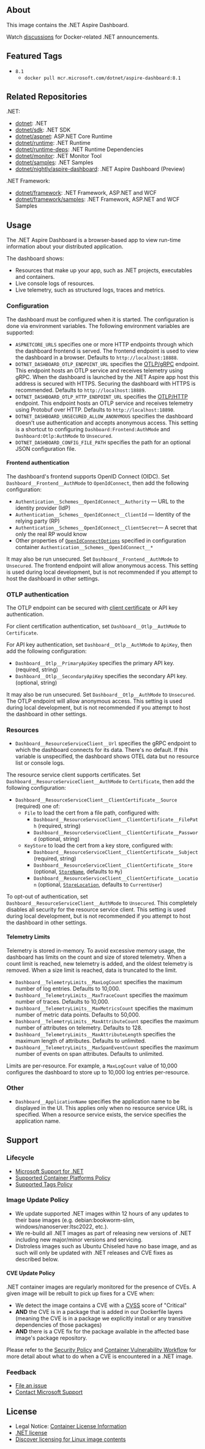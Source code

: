 ## About

This image contains the .NET Aspire Dashboard.

Watch [discussions](https://github.com/dotnet/dotnet-docker/discussions/categories/announcements) for Docker-related .NET announcements.

## Featured Tags

* `8.1`
  * `docker pull mcr.microsoft.com/dotnet/aspire-dashboard:8.1`

## Related Repositories

.NET:

* [dotnet](https://mcr.microsoft.com/catalog?search=dotnet): .NET
* [dotnet/sdk](https://mcr.microsoft.com/product/dotnet/sdk/about): .NET SDK
* [dotnet/aspnet](https://mcr.microsoft.com/product/dotnet/aspnet/about): ASP.NET Core Runtime
* [dotnet/runtime](https://mcr.microsoft.com/product/dotnet/runtime/about): .NET Runtime
* [dotnet/runtime-deps](https://mcr.microsoft.com/product/dotnet/runtime-deps/about): .NET Runtime Dependencies
* [dotnet/monitor](https://mcr.microsoft.com/product/dotnet/monitor/about): .NET Monitor Tool
* [dotnet/samples](https://mcr.microsoft.com/product/dotnet/samples/about): .NET Samples
* [dotnet/nightly/aspire-dashboard](https://mcr.microsoft.com/product/dotnet/nightly/aspire-dashboard/about): .NET Aspire Dashboard (Preview)

.NET Framework:

* [dotnet/framework](https://mcr.microsoft.com/catalog?search=dotnet/framework): .NET Framework, ASP.NET and WCF
* [dotnet/framework/samples](https://mcr.microsoft.com/product/dotnet/framework/samples/about): .NET Framework, ASP.NET and WCF Samples

## Usage

The .NET Aspire Dashboard is a browser-based app to view run-time information about your distributed application.

The dashboard shows:

- Resources that make up your app, such as .NET projects, executables and containers.
- Live console logs of resources.
- Live telemetry, such as structured logs, traces and metrics.

### Configuration

The dashboard must be configured when it is started. The configuration is done via environment variables. The following environment variables are supported:

- `ASPNETCORE_URLS` specifies one or more HTTP endpoints through which the dashboard frontend is served. The frontend endpoint is used to view the dashboard in a browser. Defaults to `http://localhost:18888`.
- `DOTNET_DASHBOARD_OTLP_ENDPOINT_URL` specifies the [OTLP/gRPC](https://opentelemetry.io/docs/specs/otlp/#otlpgrpc) endpoint. This endpoint hosts an OTLP service and receives telemetry using gRPC. When the dashboard is launched by the .NET Aspire app host this address is secured with HTTPS. Securing the dashboard with HTTPS is recommended. Defaults to `http://localhost:18889`.
- `DOTNET_DASHBOARD_OTLP_HTTP_ENDPOINT_URL` specifies the [OTLP/HTTP](https://opentelemetry.io/docs/specs/otlp/#otlphttp) endpoint. This endpoint hosts an OTLP service and receives telemetry using Protobuf over HTTP. Defaults to `http://localhost:18890`.
- `DOTNET_DASHBOARD_UNSECURED_ALLOW_ANONYMOUS` specifies the dashboard doesn't use authentication and accepts anonymous access. This setting is a shortcut to configuring `Dashboard:Frontend:AuthMode` and `Dashboard:Otlp:AuthMode` to `Unsecured`.
- `DOTNET_DASHBOARD_CONFIG_FILE_PATH` specifies the path for an optional JSON configuration file.

#### Frontend authentication

The dashboard's frontend supports OpenID Connect (OIDC). Set `Dashboard__Frontend__AuthMode` to `OpenIdConnect`, then add the following configuration:

- `Authentication__Schemes__OpenIdConnect__Authority` &mdash; URL to the identity provider (IdP)
- `Authentication__Schemes__OpenIdConnect__ClientId` &mdash; Identity of the relying party (RP)
- `Authentication__Schemes__OpenIdConnect__ClientSecret`&mdash; A secret that only the real RP would know
- Other properties of [`OpenIdConnectOptions`](https://learn.microsoft.com/dotnet/api/microsoft.aspnetcore.builder.openidconnectoptions) specified in configuration container `Authentication__Schemes__OpenIdConnect__*`

It may also be run unsecured. Set `Dashboard__Frontend__AuthMode` to `Unsecured`. The frontend endpoint will allow anonymous access. This setting is used during local development, but is not recommended if you attempt to host the dashboard in other settings.

### OTLP authentication

The OTLP endpoint can be secured with [client certificate](https://learn.microsoft.com/aspnet/core/security/authentication/certauth) or API key authentication.

For client certification authentication, set `Dashboard__Otlp__AuthMode` to `Certificate`.

For API key authentication, set `Dashboard__Otlp__AuthMode` to `ApiKey`, then add the following configuration:

- `Dashboard__Otlp__PrimaryApiKey` specifies the primary API key. (required, string)
- `Dashboard__Otlp__SecondaryApiKey` specifies the secondary API key. (optional, string)

It may also be run unsecured. Set `Dashboard__Otlp__AuthMode` to `Unsecured`. The OTLP endpoint will allow anonymous access. This setting is used during local development, but is not recommended if you attempt to host the dashboard in other settings.

### Resources

- `Dashboard__ResourceServiceClient__Url` specifies the gRPC endpoint to which the dashboard connects for its data. There's no default. If this variable is unspecified, the dashboard shows OTEL data but no resource list or console logs.

The resource service client supports certificates. Set `Dashboard__ResourceServiceClient__AuthMode` to `Certificate`, then add the following configuration:

- `Dashboard__ResourceServiceClient__ClientCertificate__Source` (required) one of:
  - `File` to load the cert from a file path, configured with:
    - `Dashboard__ResourceServiceClient__ClientCertificate__FilePath` (required, string)
    - `Dashboard__ResourceServiceClient__ClientCertificate__Password` (optional, string)
  - `KeyStore` to load the cert from a key store, configured with:
    - `Dashboard__ResourceServiceClient__ClientCertificate__Subject` (required, string)
    - `Dashboard__ResourceServiceClient__ClientCertificate__Store` (optional, [`StoreName`](https://learn.microsoft.com/dotnet/api/system.security.cryptography.x509certificates.storename), defaults to `My`)
    - `Dashboard__ResourceServiceClient__ClientCertificate__Location` (optional, [`StoreLocation`](https://learn.microsoft.com/dotnet/api/system.security.cryptography.x509certificates.storelocation), defaults to `CurrentUser`)

To opt-out of authentication, set `Dashboard__ResourceServiceClient__AuthMode` to `Unsecured`. This completely disables all security for the resource service client. This setting is used during local development, but is not recommended if you attempt to host the dashboard in other settings.

#### Telemetry Limits

Telemetry is stored in-memory. To avoid excessive memory usage, the dashboard has limits on the count and size of stored telemetry. When a count limit is reached, new telemetry is added, and the oldest telemetry is removed. When a size limit is reached, data is truncated to the limit.

- `Dashboard__TelemetryLimits__MaxLogCount` specifies the maximum number of log entries. Defaults to 10,000.
- `Dashboard__TelemetryLimits__MaxTraceCount` specifies the maximum number of traces. Defaults to 10,000.
- `Dashboard__TelemetryLimits__MaxMetricsCount` specifies the maximum number of metric data points. Defaults to 50,000.
- `Dashboard__TelemetryLimits__MaxAttributeCount` specifies the maximum number of attributes on telemetry. Defaults to 128.
- `Dashboard__TelemetryLimits__MaxAttributeLength` specifies the maximum length of attributes. Defaults to unlimited.
- `Dashboard__TelemetryLimits__MaxSpanEventCount` specifies the maximum number of events on span attributes. Defaults to unlimited.

Limits are per-resource. For example, a `MaxLogCount` value of 10,000 configures the dashboard to store up to 10,000 log entries per-resource.

### Other

- `Dashboard__ApplicationName` specifies the application name to be displayed in the UI. This applies only when no resource service URL is specified. When a resource service exists, the service specifies the application name.

## Support

### Lifecycle

* [Microsoft Support for .NET](https://github.com/dotnet/core/blob/main/support.md)
* [Supported Container Platforms Policy](https://github.com/dotnet/dotnet-docker/blob/main/documentation/supported-platforms.md)
* [Supported Tags Policy](https://github.com/dotnet/dotnet-docker/blob/main/documentation/supported-tags.md)

### Image Update Policy

* We update supported .NET images within 12 hours of any updates to their base images (e.g. debian:bookworm-slim, windows/nanoserver:ltsc2022, etc.).
* We re-build all .NET images as part of releasing new versions of .NET including new major/minor versions and servicing.
* Distroless images such as Ubuntu Chiseled have no base image, and as such will only be updated with .NET releases and CVE fixes as described below.

#### CVE Update Policy

.NET container images are regularly monitored for the presence of CVEs. A given image will be rebuilt to pick up fixes for a CVE when:

* We detect the image contains a CVE with a [CVSS](https://nvd.nist.gov/vuln-metrics/cvss) score of "Critical"
* **AND** the CVE is in a package that is added in our Dockerfile layers (meaning the CVE is in a package we explicitly install or any transitive dependencies of those packages)
* **AND** there is a CVE fix for the package available in the affected base image's package repository.

Please refer to the [Security Policy](https://github.com/dotnet/dotnet-docker/blob/main/SECURITY.md) and [Container Vulnerability Workflow](https://github.com/dotnet/dotnet-docker/blob/main/documentation/vulnerability-reporting.md) for more detail about what to do when a CVE is encountered in a .NET image.

### Feedback

* [File an issue](https://github.com/dotnet/dotnet-docker/issues/new/choose)
* [Contact Microsoft Support](https://support.microsoft.com/contactus/)

## License

* Legal Notice: [Container License Information](https://aka.ms/mcr/osslegalnotice)
* [.NET license](https://github.com/dotnet/dotnet-docker/blob/main/LICENSE)
* [Discover licensing for Linux image contents](https://github.com/dotnet/dotnet-docker/blob/main/documentation/image-artifact-details.md)
